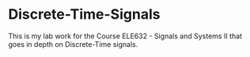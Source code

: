 # Discrete-Time-Signals
This is my lab work for the Course ELE632 - Signals and Systems II that goes in depth on Discrete-Time signals.
